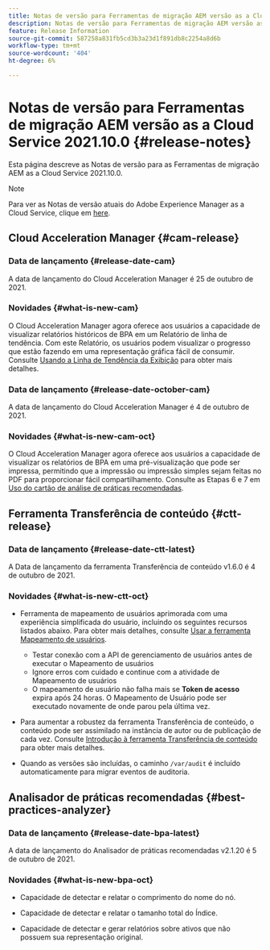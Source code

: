 ```yaml
---
title: Notas de versão para Ferramentas de migração AEM versão as a Cloud Service 2021.10.0
description: Notas de versão para Ferramentas de migração AEM versão as a Cloud Service 2021.11.0
feature: Release Information
source-git-commit: 587258a831fb5cd3b3a23d1f891db8c2254a8d6b
workflow-type: tm+mt
source-wordcount: '404'
ht-degree: 6%

---
```



# Notas de versão para Ferramentas de migração AEM versão as a Cloud Service 2021.10.0 {#release-notes}

Esta página descreve as Notas de versão para as Ferramentas de migração AEM as a Cloud Service 2021.10.0.

>[!NOTE]
>Para ver as Notas de versão atuais do Adobe Experience Manager as a Cloud Service, clique em [here](https://experienceleague.adobe.com/docs/experience-manager-cloud-service/release-notes/release-notes/release-notes-current.html?lang=pt-BR).

## Cloud Acceleration Manager {#cam-release}

### Data de lançamento {#release-date-cam}

A data de lançamento do Cloud Acceleration Manager é 25 de outubro de 2021.

### Novidades {#what-is-new-cam}

O Cloud Acceleration Manager agora oferece aos usuários a capacidade de visualizar relatórios históricos de BPA em um Relatório de linha de tendência. Com este Relatório, os usuários podem visualizar o progresso que estão fazendo em uma representação gráfica fácil de consumir. Consulte [Usando a Linha de Tendência da Exibição](https://experienceleague.adobe.com/docs/experience-manager-cloud-service/moving/cloud-acceleration-manager/using-cam/cam-readiness-phase.html?lang=en#trendline-view-cam) para obter mais detalhes.

### Data de lançamento {#release-date-october-cam}

A data de lançamento do Cloud Acceleration Manager é 4 de outubro de 2021.

### Novidades {#what-is-new-cam-oct}

O Cloud Acceleration Manager agora oferece aos usuários a capacidade de visualizar os relatórios de BPA em uma pré-visualização que pode ser impressa, permitindo que a impressão ou impressão simples sejam feitas no PDF para proporcionar fácil compartilhamento. Consulte as Etapas 6 e 7 em [Uso do cartão de análise de práticas recomendadas](https://experienceleague.adobe.com/docs/experience-manager-cloud-service/moving/cloud-acceleration-manager/using-cam/cam-readiness-phase.html?lang=en#best-practices-analysis).


## Ferramenta Transferência de conteúdo {#ctt-release}

### Data de lançamento {#release-date-ctt-latest}

A Data de lançamento da ferramenta Transferência de conteúdo v1.6.0 é 4 de outubro de 2021.

### Novidades {#what-is-new-ctt-oct}

* Ferramenta de mapeamento de usuários aprimorada com uma experiência simplificada do usuário, incluindo os seguintes recursos listados abaixo. Para obter mais detalhes, consulte [Usar a ferramenta Mapeamento de usuários](https://experienceleague.adobe.com/docs/experience-manager-cloud-service/moving/cloud-migration/content-transfer-tool/user-mapping-tool/using-user-mapping-tool.html).
   * Testar conexão com a API de gerenciamento de usuários antes de executar o Mapeamento de usuários
   * Ignore erros com cuidado e continue com a atividade de Mapeamento de usuários
   * O mapeamento de usuário não falha mais se **Token de acesso** expira após 24 horas. O Mapeamento de Usuário pode ser executado novamente de onde parou pela última vez.

* Para aumentar a robustez da ferramenta Transferência de conteúdo, o conteúdo pode ser assimilado na instância de autor ou de publicação de cada vez. Consulte [Introdução à ferramenta Transferência de conteúdo](https://experienceleague.adobe.com/docs/experience-manager-cloud-service/moving/cloud-migration/content-transfer-tool/getting-started-content-transfer-tool.html?lang=en) para obter mais detalhes.

* Quando as versões são incluídas, o caminho `/var/audit` é incluído automaticamente para migrar eventos de auditoria.

## Analisador de práticas recomendadas {#best-practices-analyzer}

### Data de lançamento {#release-date-bpa-latest}

A data de lançamento do Analisador de práticas recomendadas v2.1.20 é 5 de outubro de 2021.

### Novidades {#what-is-new-bpa-oct}

* Capacidade de detectar e relatar o comprimento do nome do nó.

* Capacidade de detectar e relatar o tamanho total do Índice.

* Capacidade de detectar e gerar relatórios sobre ativos que não possuem sua representação original.